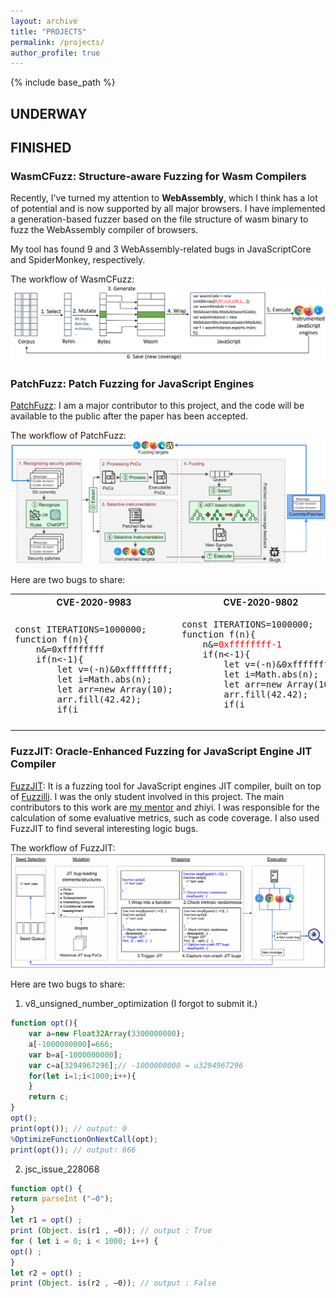 ```yaml
---
layout: archive
title: "PROJECTS"
permalink: /projects/
author_profile: true
---
```


{% include base_path %}


## UNDERWAY


## FINISHED
### WasmCFuzz: Structure-aware Fuzzing for Wasm Compilers
Recently, I've turned my attention to **WebAssembly**, which I think has a lot of potential and is now supported by all major browsers.
I have implemented a generation-based fuzzer based on the file structure of wasm binary to fuzz the WebAssembly compiler of browsers.

My tool has found 9 and 3 WebAssembly-related bugs in JavaScriptCore and SpiderMonkey, respectively.

The workflow of WasmCFuzz:
![The workflow of PatchFuzz.](/images/wasm_workflow.png)


### PatchFuzz: Patch Fuzzing for JavaScript Engines
[PatchFuzz](https://github.com/marckwei/patchFuzz): I am a major contributor to this project, and the code will be available to the public after the paper has been accepted.

The workflow of PatchFuzz:
![The workflow of PatchFuzz.](/images/patchfuzz_workflow.png)

Here are two bugs to share:

<table>
<tr>
<th>CVE-2020-9983</th>
<th>CVE-2020-9802</th>
</tr>
<tr>
<td>
<pre>
const ITERATIONS=1000000;
function f(n){
	n&=0xffffffff
	if(n<-1){
		let v=(-n)&0xffffffff;
		let i=Math.abs(n);
		let arr=new Array(10);
		arr.fill(42.42);
		if(i<arr.length){
			return arr[i];
		}
	}
}
for(let i=0;i<ITERATIONS;i++){
	let isLastIteration=
		i==ITERATIONS-1;
	let n=-(i%10);
	if(isLastIteration){
		n=-2147483648;
	}
	f(n);
}
</pre>
</td>
<td>

<pre>
const ITERATIONS=1000000;
function f(n){
	n&=<font color="red">0xffffffff-1</font>
	if(n<-1){
		let v=(-n)&0xffffffff;
		let i=Math.abs(n);
		let arr=new Array(10);
		arr.fill(42.42);
		if(i<arr.length){
			return arr[i];
		}
	}
}
for(let i=0;i<ITERATIONS;i++){
	let isLastIteration=
		i==ITERATIONS-1;
	let n=-(i%10);
	if(isLastIteration){
		n=-2147483648;
	}
	f(n);
}
</pre>

</td>
</tr>
</table>

### FuzzJIT: Oracle-Enhanced Fuzzing for JavaScript Engine JIT Compiler
[FuzzJIT](https://github.com/SpaceNaN/fuzzjit): It is a fuzzing tool for JavaScript engines JIT compiler, built on top of [Fuzzilli](https://github.com/googleprojectzero/fuzzilli). I was the only student involved in this project. The main contributors to this work are [my mentor](https://zhunki.github.io/index.html) and zhiyi. I was responsible for the calculation of some evaluative metrics, such as code coverage. I also used FuzzJIT to find several interesting logic bugs.

The workflow of FuzzJIT:
![The workflow of FuzzJIT.](/images/fuzzjit_workflow.png)

Here are two bugs to share:

1. v8_unsigned_number_optimization (I forgot to submit it.)
```javascript
function opt(){
	var a=new Float32Array(3300000000);
	a[-1000000000]=666;
	var b=a[-1000000000];
	var c=a[3294967296];// -1000000000 = u3294967296
	for(let i=1;i<1000;i++){
	}
	return c;
}
opt();
print(opt()); // output: 0
%OptimizeFunctionOnNextCall(opt);
print(opt()); // output: 666
```
2. jsc_issue_228068
```javascript
function opt() {
return parseInt ("−0");
}
let r1 = opt() ;
print (Object. is(r1 , −0)); // output : True
for ( let i = 0; i < 1000; i++) {
opt() ;
}
let r2 = opt() ;
print (Object. is(r2 , −0)); // output : False
```